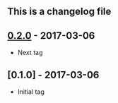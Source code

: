## This is a changelog file

## [0.2.0] - 2017-03-06
- Next tag
	
## [0.1.0] - 2017-03-06
- Initial tag

[0.2.0]: https://github.com/olivierlacan/arweiland/board_test/compare/v0.1.0...v0.2.0
